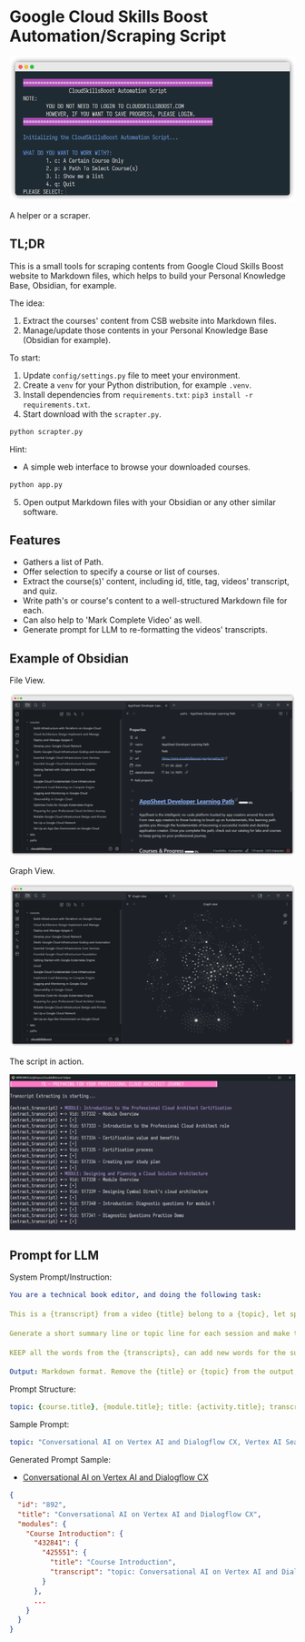 # Google Cloud Skills Boost Automation/Scraping Script

![Welcome Screen](docs/assets/welcome-screen.png)

A helper or a scraper.

## TL;DR

This is a small tools for scraping contents from Google Cloud Skills Boost website to Markdown files, which helps to build your Personal Knowledge Base, Obsidian, for example.

The idea:

1. Extract the courses' content from CSB website into Markdown files.
2. Manage/update those contents in your Personal Knowledge Base (Obsidian for example).

To start:

1. Update `config/settings.py` file to meet your environment.
2. Create a `venv` for your Python distribution, for example `.venv`.
3. Install dependencies from `requirements.txt`: `pip3 install -r requirements.txt`.
4. Start download with the `scrapter.py`.

```bash
python scrapter.py
```

Hint:

- A simple web interface to browse your downloaded courses.

```bash
python app.py
```

5. Open output Markdown files with your Obsidian or any other similar software.

## Features

- Gathers a list of Path.
- Offer selection to specify a course or list of courses.
- Extract the course(s)' content, including id, title, tag, videos' transcript, and quiz.
- Write path's or course's content to a well-structured Markdown file for each.
- Can also help to 'Mark Complete Video' as well.
- Generate prompt for LLM to re-formatting the videos' transcripts.

## Example of Obsidian

File View.

![Obsidian File View](docs/assets/obsidian-files.png)

Graph View.

![Obsidian File View](docs/assets/obsidian-graph.png)

The script in action.

![The script in action](docs/assets/script-in-action.png)

## Prompt for LLM

System Prompt/Instruction:

```yaml
You are a technical book editor, and doing the following task:

This is a {transcript} from a video {title} belong to a {topic}, let split the {transcripts} into multiple semantic sections to express idea as much detail as possible, each section may contain multiple paragraphs; precisely separate the sections by a blank line.

Generate a short summary line or topic line for each session and make the summary line in Bold text, place the summary line at the beginning of each section.

KEEP all the words from the {transcripts}, can add new words for the summary line. An empty line between each section or each paragraph or summary line.

Output: Markdown format. Remove the {title} or {topic} from the output, remove all heading line. Remove all the HTML tag. Use simple ASCII standard for text punctuation.
```

Prompt Structure:

```yaml
topic: {course.title}, {module.title}; title: {activity.title}; transcript: {activity.transcript}
```

Sample Prompt:

```yaml
topic: "Conversational AI on Vertex AI and Dialogflow CX, Vertex AI Search and Conversation Architecture and Security"; title: "Data governance and compliance"; transcript: "in this lesson you'll learn more about data governance and compliance with Google Cloud Google Cloud products Empower Enterprises to embrace generative AI with the confidence that there is data governance built in this is especially important and highly regulated Industries like financial services and Healthcare where you need to guarantee that no one can access confidential or sensitive data you also want to be certain that none of your data or your customers data is being used for any other purpose than determined by you so let's outline Google Cloud's approach to governance of customer data for cloud llms and generative AI Google cloud is always committed to transparency compliance with regulations like gdpr and HIPAA and privacy best practices by default Google Cloud does not use customer data to train llms in accordance with the Google Cloud terms and the cloud data processing addendum and Google Cloud will obtain customer permission before using any customer data to train llms"
```

Generated Prompt Sample:

- [Conversational AI on Vertex AI and Dialogflow CX](docs/samples/data/courses/892-prompt.json)

```json
{
  "id": "892",
  "title": "Conversational AI on Vertex AI and Dialogflow CX",
  "modules": {
    "Course Introduction": {
      "432841": {
        "425551": {
          "title": "Course Introduction",
          "transcript": "topic: Conversational AI on Vertex AI and Dialogflow CX, Course Introduction; title: Course Introduction; transcript: Welcome to the course Conversational AI on Vertex AI and Dialogflow CX. This course is intended for developers and conversational designers. Please be aware that this course content builds upon concepts taught in the course: Customer Experiences with Contact Center AI. You can find this course in Cloud Skills Boost. If you haven't already, please review that course and then come back to learn the new capabilities that generative AI and conversational AI is bringing to CCAI and Dialogflow CX. If you are familiar with Dialogflow CX, but need a refresher, there's a short review in this module. It is also helpful if you have a good understanding of the fundamentals of Google Cloud, there is also a course on this in Cloud Skills Boost. In this course, you'll learn: [...] About Vertex AI Conversation, a single powerful platform for building conversational AI solutions that use Generative AI, and the key benefits of using Vertex AI Conversation features in Dialogflow CX. Dialogflow CX, is now supercharged with generative AI features. The core components of these new features are generative AI Agents, Data Stores, Generators and Generative Fallback. You'll explore how the new generative AI features help virtual agents handle specific customer interactions. And, where in your current Dialogflow CX solution, these generative features can be integrated. You'll learn about Generators and the various capabilities that they can bring to your Dialogflow CX agents. Generators can be customized and configured to generate dynamic responses or text that can be used during fulfillment. And you'll explore examples of how to write prompts to generate various responses for your customers. And, you'll find out how to configure and deploy generators in your Dialogflow CX solution. You'll learn how Generative Fallback is a mechanism for handling points in the user conversation where the the conversation moves away from the intended flow. And, how the quality of your virtual agents interactions can be enhanced by more natural and conversational responses. You'll discover that you can enable generative fallback on no-match event handlers, which can be used at three levels: in flows, pages, or during parameter filling. And you'll learn how to configure and enable generative fallback at all the necessary levels of you Dialogflow CX solution. Finally, you'll learn more about Generative AI Agents, hybrid agents and data stores. Including when to use intent-based flows, generative AI, or a mix of intents-based flows and generative AI for certain use cases. You'll explore the two methods for enabling generative AI features for your virtual agent, either by creating a generative AI agent, or by adding generative capabilities to your existing agent with data store handlers. And you'll look at the costs of enabling Conversational AI in your Dialogflow CX solution, for both standard and enterprise customers."
        }
      },
      ...
    }
  }
}
```
